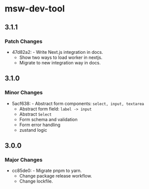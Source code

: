 # msw-dev-tool

## 3.1.1

### Patch Changes

- 47d82a2: - Write Next.js integration in docs.
  - Show two ways to load worker in nextjs.
  - Migrate to new integration way in docs.

## 3.1.0

### Minor Changes

- 5acf638: - Abstract form components: `select, input, textarea`
  - Abstract form field: `label -> input`
  - Abstract `Select`
  - Form schema and validation
  - Form error handling
  - zustand logic

## 3.0.0

### Major Changes

- cc85de0: - Migrate pnpm to yarn.
  - Change package release workflow.
  - Change lockfile.
